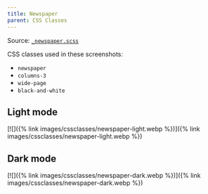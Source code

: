 ```yaml
---
title: Newspaper
parent: CSS Classes
---
```


Source: [`_newspaper.scss`](https://github.com/ElsaTam/obsidian-fancy-a-story/blob/main/scss/cssclasses/_newspaper.scss) 

CSS classes used in these screenshots:
- `newspaper`
- `columns-3`
- `wide-page`
- `black-and-white`

## Light mode

[![]({% link images/cssclasses/newspaper-light.webp %})]({% link images/cssclasses/newspaper-light.webp %})

## Dark mode

[![]({% link images/cssclasses/newspaper-dark.webp %})]({% link images/cssclasses/newspaper-dark.webp %})